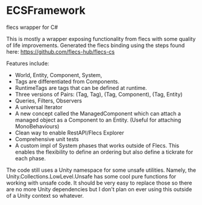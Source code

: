 # ECSFramework
flecs wrapper for C#

This is mostly a wrapper exposing functionality from flecs with some quality of life improvements.
Generated the flecs binding using the steps found here: https://github.com/flecs-hub/flecs-cs

Features include:
- World, Entity, Component, System,
- Tags are differentiated from Components.
- RuntimeTags are tags that can be defined at runtime.
- Three versions of Pairs: (Tag, Tag), (Tag, Component), (Tag, Entity)
- Queries, Filters, Observers
- A universal Iterator
- A new concept called the ManagedComponent which can attach a managed object as a Component to an Entity. (Useful for attaching MonoBehaviours)
- Clean way to enable RestAPI/Flecs Explorer
- Comprehensive unit tests
- A custom impl of System phases that works outside of Flecs. This enables the flexibility to define an ordering but also define a tickrate for each phase.

The code still uses a Unity namespace for some unsafe utilities.
Namely, the Unity.Collections.LowLevel.Unsafe has some cool pure functions for working with unsafe code.
It should be very easy to replace those so there are no more Unity dependencies but I don't plan on ever using this outside of a Unity context so whatever.
